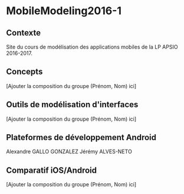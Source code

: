 # MobileModeling2016-1

## Contexte

Site du cours de modélisation des applications mobiles de la LP APSIO 2016-2017.

## Concepts

[Ajouter la composition du groupe (Prénom, Nom) ici]

## Outils de modélisation d'interfaces

[Ajouter la composition du groupe (Prénom, Nom) ici]

## Plateformes de développement Android

Alexandre GALLO GONZALEZ
Jérémy ALVES-NETO

## Comparatif iOS/Android

[Ajouter la composition du groupe (Prénom, Nom) ici]
